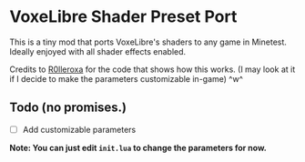 # VoxeLibre Shader Preset Port
This is a tiny mod that ports VoxeLibre's shaders to any game in Minetest. Ideally enjoyed with all shader effects enabled.

Credits to [R0lleroxa](https://content.luanti.org/packages/ROllerozxa/volumetric_lighting/) for the code that shows how this works. (I may look at it if I decide to make the parameters customizable in-game) ^w^

## Todo (no promises.)

- [ ] Add customizable parameters

**Note: You can just edit `init.lua` to change the parameters for now.**

